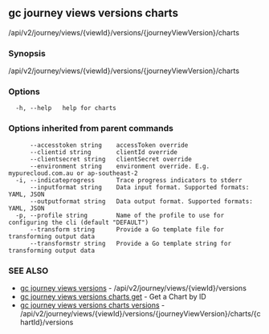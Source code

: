 ## gc journey views versions charts

/api/v2/journey/views/{viewId}/versions/{journeyViewVersion}/charts

### Synopsis

/api/v2/journey/views/{viewId}/versions/{journeyViewVersion}/charts

### Options

```
  -h, --help   help for charts
```

### Options inherited from parent commands

```
      --accesstoken string    accessToken override
      --clientid string       clientId override
      --clientsecret string   clientSecret override
      --environment string    environment override. E.g. mypurecloud.com.au or ap-southeast-2
  -i, --indicateprogress      Trace progress indicators to stderr
      --inputformat string    Data input format. Supported formats: YAML, JSON
      --outputformat string   Data output format. Supported formats: YAML, JSON
  -p, --profile string        Name of the profile to use for configuring the cli (default "DEFAULT")
      --transform string      Provide a Go template file for transforming output data
      --transformstr string   Provide a Go template string for transforming output data
```

### SEE ALSO

* [gc journey views versions](gc_journey_views_versions.html)	 - /api/v2/journey/views/{viewId}/versions
* [gc journey views versions charts get](gc_journey_views_versions_charts_get.html)	 - Get a Chart by ID
* [gc journey views versions charts versions](gc_journey_views_versions_charts_versions.html)	 - /api/v2/journey/views/{viewId}/versions/{journeyViewVersion}/charts/{chartId}/versions


